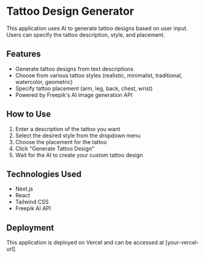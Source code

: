 # Tattoo Design Generator

This application uses AI to generate tattoo designs based on user input. Users can specify the tattoo description, style, and placement.

## Features

- Generate tattoo designs from text descriptions
- Choose from various tattoo styles (realistic, minimalist, traditional, watercolor, geometric)
- Specify tattoo placement (arm, leg, back, chest, wrist)
- Powered by Freepik's AI image generation API

## How to Use

1. Enter a description of the tattoo you want
2. Select the desired style from the dropdown menu
3. Choose the placement for the tattoo
4. Click "Generate Tattoo Design"
5. Wait for the AI to create your custom tattoo design

## Technologies Used

- Next.js
- React
- Tailwind CSS
- Freepik AI API

## Deployment

This application is deployed on Vercel and can be accessed at [your-vercel-url].
